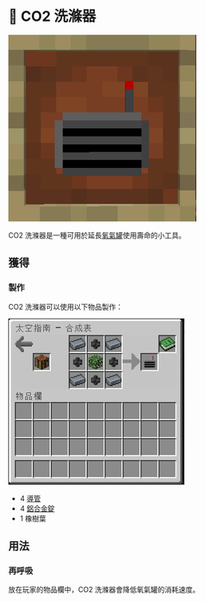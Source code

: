 # 💨 CO2 洗滌器

![](<../.gitbook/assets/image (131).png>)

CO2 洗滌器是一種可用於延長[氧氣罐](Oxygen-Tank.md)使用壽命的小工具。

## 獲得

### 製作

CO2 洗滌器可以使用以下物品製作：

![](<../.gitbook/assets/image (229).png>)

* 4 [導管](Conduit.md)
* 4 [鋁合金錠](aluminium-alloy-ingot.md)
* 1 橡樹葉

## 用法

### 再呼吸

放在玩家的物品欄中，CO2 洗滌器會降低氧氣罐的消耗速度。
